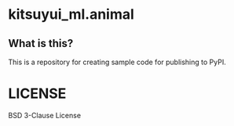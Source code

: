 # kitsuyui_ml.animal

## What is this?

This is a repository for creating sample code for publishing to PyPI.

# LICENSE

BSD 3-Clause License

